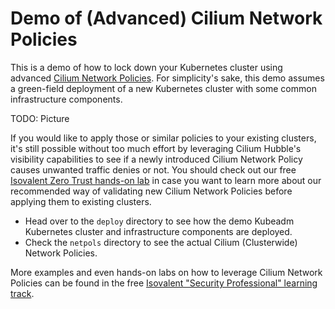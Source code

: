 # Demo of (Advanced) Cilium Network Policies 
This is a demo of how to lock down your Kubernetes cluster using advanced [Cilium Network Policies](https://docs.cilium.io/en/stable/security/policy/). For simplicity's sake, this demo assumes a green-field deployment of a new Kubernetes cluster with some common infrastructure components.

TODO: Picture

If you would like to apply those or similar policies to your existing clusters, it's still possible without too much effort by leveraging Cilium Hubble's visibility capabilities to see if a newly introduced Cilium Network Policy causes unwanted traffic denies or not. You should check out our free [Isovalent Zero Trust hands-on lab](https://isovalent.com/labs/cilium-enterprise-zero-trust-visibility/) in case you want to learn more about our recommended way of validating new Cilium Network Policies before applying them to existing clusters.

* Head over to the `deploy` directory to see how the demo Kubeadm Kubernetes cluster and infrastructure components are deployed.
* Check the `netpols` directory to see the actual Cilium (Clusterwide) Network Policies.

More examples and even hands-on labs on how to leverage Cilium Network Policies can be found in the free [Isovalent "Security Professional" learning track](https://isovalent.com/learning-tracks/#securityProfessionals).